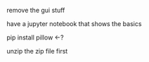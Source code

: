 remove the gui stuff

have a jupyter notebook that shows the basics

pip install pillow   <-?

unzip the zip file first
